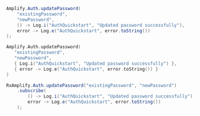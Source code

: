 <amplify-block-switcher> <amplify-block name="Java">

```java
Amplify.Auth.updatePassword(
    "existingPassword",
    "newPassword",
    () -> Log.i("AuthQuickstart", "Updated password successfully"),
    error -> Log.e("AuthQuickstart", error.toString())
);
```

</amplify-block> <amplify-block name="Kotlin">

 ```kotlin
Amplify.Auth.updatePassword(
    "existingPassword",
    "newPassword",
    { Log.i("AuthQuickstart", "Updated password successfully") },
    { error -> Log.e("AuthQuickstart", error.toString()) }
)
```

</amplify-block> <amplify-block name="RxJava">

```java
RxAmplify.Auth.updatePassword("existingPassword", "newPassword")
    .subscribe(
        () -> Log.i("AuthQuickstart", "Updated password successfully"),
        error -> Log.e("AuthQuickstart", error.toString())
    );
```

</amplify-block> </amplify-block-switcher>
